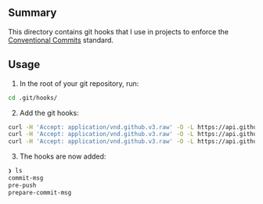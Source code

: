 ## Summary

This directory contains git hooks that I use in projects to enforce the [Conventional Commits](https://www.conventionalcommits.org) standard.

## Usage

1. In the root of your git repository, run:

```bash
cd .git/hooks/
```

2. Add the git hooks:

```bash
curl -H 'Accept: application/vnd.github.v3.raw' -O -L https://api.github.com/repos/MofoJohnson/git-hooks/contents/conventional-commits/commit-msg
curl -H 'Accept: application/vnd.github.v3.raw' -O -L https://api.github.com/repos/MofoJohnson/git-hooks/contents/conventional-commits/pre-push
curl -H 'Accept: application/vnd.github.v3.raw' -O -L https://api.github.com/repos/MofoJohnson/git-hooks/contents/conventional-commits/prepare-commit-msg
```

3. The hooks are now added:

```bash
❯ ls
commit-msg
pre-push
prepare-commit-msg
```
